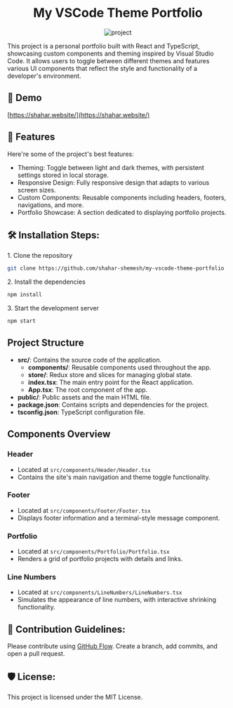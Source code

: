 
<h1 align="center">My VSCode Theme Portfolio</h1>

<p align="center"><img src="https://github.com/user-attachments/assets/af2968e7-a0fc-4b14-b787-a76274c4eb61" alt="project"></p>

<p>This project is a personal portfolio built with React and TypeScript, showcasing custom components and theming inspired by Visual Studio Code. It allows users to toggle between different themes and features various UI components that reflect the style and functionality of a developer's environment.</p>

<h2>🚀 Demo</h2>

[https://shahar.website/](https://shahar.website/)

<h2>🧐 Features</h2>

Here're some of the project's best features:

* Theming: Toggle between light and dark themes, with persistent settings stored in local storage.
* Responsive Design: Fully responsive design that adapts to various screen sizes.
* Custom Components: Reusable components including headers, footers, navigations, and more.
* Portfolio Showcase: A section dedicated to displaying portfolio projects.

<h2>🛠️ Installation Steps:</h2>

<p>1. Clone the repository</p>

```bash
git clone https://github.com/shahar-shemesh/my-vscode-theme-portfolio
```

<p>2. Install the dependencies</p>

```bash
npm install
```

<p>3. Start the development server</p>

```bash
npm start
```

<h2>Project Structure</h2>

- **src/**: Contains the source code of the application.
  - **components/**: Reusable components used throughout the app.
  - **store/**: Redux store and slices for managing global state.
  - **index.tsx**: The main entry point for the React application.
  - **App.tsx**: The root component of the app.
- **public/**: Public assets and the main HTML file.
- **package.json**: Contains scripts and dependencies for the project.
- **tsconfig.json**: TypeScript configuration file.


## Components Overview

### Header
- Located at `src/components/Header/Header.tsx`
- Contains the site's main navigation and theme toggle functionality.

### Footer
- Located at `src/components/Footer/Footer.tsx`
- Displays footer information and a terminal-style message component.

### Portfolio
- Located at `src/components/Portfolio/Portfolio.tsx`
- Renders a grid of portfolio projects with details and links.

### Line Numbers
- Located at `src/components/LineNumbers/LineNumbers.tsx`
- Simulates the appearance of line numbers, with interactive shrinking functionality.


<h2>🍰 Contribution Guidelines:</h2>

Please contribute using [GitHub Flow](https://guides.github.com/introduction/flow/). Create a branch, add commits, and open a pull request.

<h2>🛡️ License:</h2>

This project is licensed under the MIT License.